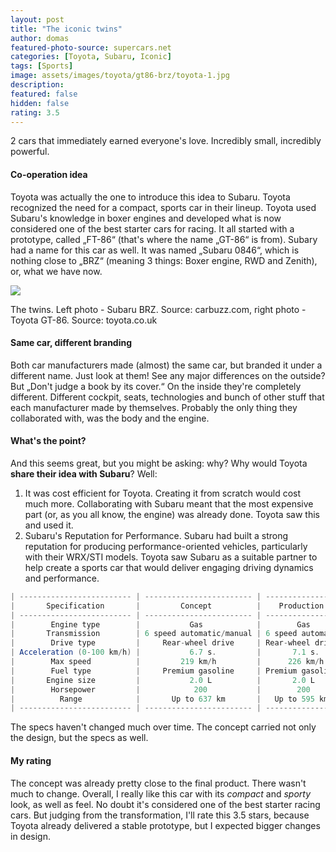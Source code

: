 ```yaml
---
layout: post
title: "The iconic twins"
author: domas
featured-photo-source: supercars.net
categories: [Toyota, Subaru, Iconic]
tags: [Sports]
image: assets/images/toyota/gt86-brz/toyota-1.jpg
description:
featured: false
hidden: false
rating: 3.5
---
```


2 cars that immediately earned everyone's love. Incredibly small, incredibly powerful.

#### Co-operation idea

Toyota was actually the one to introduce this idea to Subaru. Toyota recognized the need for a compact, sports car in their lineup. Toyota used Subaru's knowledge in boxer engines and developed what is now considered one of the best starter cars for racing. It all started with a prototype, called „FT-86“ (that's where the name „GT-86“ is from). Subary had a name for this car as well. It was named „Subaru 0846“, which is nothing close to „BRZ“ (meaning 3 things: Boxer engine, RWD and Zenith), or, what we have now.

<div class="photo-credit">
    <img src="{{ site.baseurl }}/assets/images/toyota/gt86-brz/toyota-2.jpg" class="featured-image img-fluid">
    <p>The twins. Left photo - Subaru BRZ. Source: carbuzz.com, right photo - Toyota GT-86. Source: toyota.co.uk</p>
</div>

#### Same car, different branding

Both car manufacturers made (almost) the same car, but branded it under a different name. Just look at them! See any major differences on the outside? But „Don't judge a book by its cover.“ On the inside they're completely different. Different cockpit, seats, technologies and bunch of other stuff that each manufacturer made by themselves. Probably the only thing they collaborated with, was the body and the engine.

#### What's the point?

And this seems great, but you might be asking: why? Why would Toyota **share their idea with Subaru**? Well:

1. It was cost efficient for Toyota. Creating it from scratch would cost much more. Collaborating with Subaru meant that the most expensive part (or, as you all know, the engine) was already done. Toyota saw this and used it.
2. Subaru's Reputation for Performance. Subaru had built a strong reputation for producing performance-oriented vehicles, particularly with their WRX/STI models. Toyota saw Subaru as a suitable partner to help create a sports car that would deliver engaging driving dynamics and performance.

```java
| ------------------------- | ------------------------ | ----------------- |
|       Specification       |         Concept          |    Production     |
| ------------------------- | ------------------------ | ----------------- |
|        Engine type        |           Gas            |        Gas        |
|       Transmission        | 6 speed automatic/manual | 6 speed automatic |
|        Drive type         |     Rear-wheel drive     | Rear-wheel drive  |
| Acceleration (0-100 km/h) |           6.7 s.         |       7.1 s.      |
|        Max speed          |         219 km/h         |      226 km/h     |
|        Fuel type          |     Premium gasoline     | Premium gasoline  |
|       Engine size         |           2.0 L          |       2.0 L       |
|        Horsepower         |            200           |        200        |
|          Range            |       Up to 637 km       |   Up to 595 km    |
| ------------------------- | ------------------------ | ----------------- |
```
The specs haven't changed much over time. The concept carried not only the design, but the specs as well.

#### My rating

The concept was already pretty close to the final product. There wasn't much to change. Overall, I really like this car with its *compact* and *sporty* look, as well as feel. No doubt it's considered one of the best starter racing cars. But judging from the transformation, I'll rate this 3.5 stars, because Toyota already delivered a stable prototype, but I expected bigger changes in design.